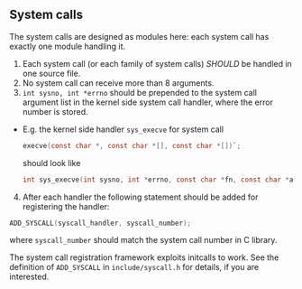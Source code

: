 System calls
-----

The system calls are designed as modules here: each system call has exactly one module handling it.

1. Each system call (or each family of system calls) *SHOULD* be handled in one source file.
2. No system call can receive more than 8 arguments.
3. `int sysno, int *errno` should be prepended to the system call argument list in the kernel side system call handler,
  where the error number is stored.
  * E.g. the kernel side handler `sys_execve` for system call
  
    ```C
    execve(const char *, const char *[], const char *[])`;
    ```
    
    should look like
    
    ```C
    int sys_execve(int sysno, int *errno, const char *fn, const char *argv[], const char *envp[]);
    ```
4. After each handler the following statement should be added for registering the handler:

  ```C
  ADD_SYSCALL(syscall_handler, syscall_number);
  ```
  
  where `syscall_number` should match the system call number in C library.
  
The system call registration framework exploits initcalls to work.  See the definition of `ADD_SYSCALL`
in `include/syscall.h` for details, if you are interested.
